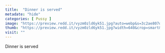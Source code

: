```yaml
---
title:  "Dinner is served"
metadate: "hide"
categories: [ Pussy ]
image: "https://preview.redd.it/vyzm0zld6yk51.jpg?auto=webp&s=3c2ae807d0081a993280f8708881e698a1f7611e"
thumb: "https://preview.redd.it/vyzm0zld6yk51.jpg?width=640&crop=smart&auto=webp&s=4762f0bd7c259ae8a4d92adf2aac0a643133bdf9"
visit: ""
---
```

Dinner is served
